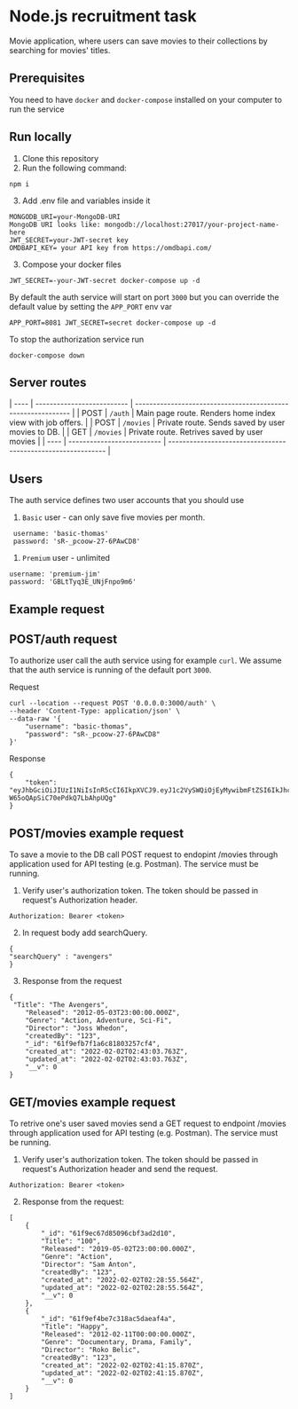 # Node.js recruitment task

Movie application, where users can save movies to their collections by searching for movies' titles.

## Prerequisites

You need to have `docker` and `docker-compose` installed on your computer to run the service

## Run locally

1. Clone this repository
2. Run the following command:

```
npm i
```

3. Add .env file and variables inside it

```
MONGODB_URI=your-MongoDB-URI
MongoDB URI looks like: mongodb://localhost:27017/your-project-name-here
JWT_SECRET=your-JWT-secret key
OMDBAPI_KEY= your API key from https://omdbapi.com/
```

3. Compose your docker files

```
JWT_SECRET=-your-JWT-secret docker-compose up -d
```

By default the auth service will start on port `3000` but you can override
the default value by setting the `APP_PORT` env var

```
APP_PORT=8081 JWT_SECRET=secret docker-compose up -d
```

To stop the authorization service run

```
docker-compose down
```

## Server routes

| ---- | -------------------------- | ------------------------------------------------------------ |
| POST | `/auth` | Main page route. Renders home index view with job offers. |
| POST | `/movies` | Private route. Sends saved by user movies to DB. |
| GET | `/movies` | Private route. Retrives saved by user movies |
| ---- | -------------------------- | ------------------------------------------------------------ |

## Users

The auth service defines two user accounts that you should use

1. `Basic` user - can only save five movies per month.

```
 username: 'basic-thomas'
 password: 'sR-_pcoow-27-6PAwCD8'
```

1. `Premium` user - unlimited

```
username: 'premium-jim'
password: 'GBLtTyq3E_UNjFnpo9m6'
```

## Example request

## POST/auth request

To authorize user call the auth service using for example `curl`. We assume
that the auth service is running of the default port `3000`.

Request

```
curl --location --request POST '0.0.0.0:3000/auth' \
--header 'Content-Type: application/json' \
--data-raw '{
    "username": "basic-thomas",
    "password": "sR-_pcoow-27-6PAwCD8"
}'
```

Response

```
{
    "token": "eyJhbGciOiJIUzI1NiIsInR5cCI6IkpXVCJ9.eyJ1c2VySWQiOjEyMywibmFtZSI6IkJhc2ljIFRob21hcyIsInJvbGUiOiJiYXNpYyIsImlhdCI6MTYwNjIyMTgzOCwiZXhwIjoxNjA2MjIzNjM4LCJpc3MiOiJodHRwczovL3d3dy5uZXRndXJ1LmNvbS8iLCJzdWIiOiIxMjMifQ.KjZ3zZM1lZa1SB8U-W65oQApSiC70ePdkQ7LbAhpUQg"
}
```

## POST/movies example request

To save a movie to the DB call POST request to endopint /movies through application used for API testing (e.g. Postman).
The service must be running.

1. Verify user's authorization token. The token should be passed in request's Authorization header.

```
Authorization: Bearer <token>
```

2. In request body add searchQuery.

```
{
"searchQuery" : "avengers"
}
```

3. Response from the request

```
{
 "Title": "The Avengers",
    "Released": "2012-05-03T23:00:00.000Z",
    "Genre": "Action, Adventure, Sci-Fi",
    "Director": "Joss Whedon",
    "createdBy": "123",
    "_id": "61f9efb7f1a6c81803257cf4",
    "created_at": "2022-02-02T02:43:03.763Z",
    "updated_at": "2022-02-02T02:43:03.763Z",
    "__v": 0
}
```

## GET/movies example request

To retrive one's user saved movies send a GET request to endpoint /movies through application used for API testing (e.g. Postman).
The service must be running.

1. Verify user's authorization token. The token should be passed in request's Authorization header and send the request.

```
Authorization: Bearer <token>
```

2. Response from the request:

```
[
    {
        "_id": "61f9ec67d85096cbf3ad2d10",
        "Title": "100",
        "Released": "2019-05-02T23:00:00.000Z",
        "Genre": "Action",
        "Director": "Sam Anton",
        "createdBy": "123",
        "created_at": "2022-02-02T02:28:55.564Z",
        "updated_at": "2022-02-02T02:28:55.564Z",
        "__v": 0
    },
    {
        "_id": "61f9ef4be7c318ac5daeaf4a",
        "Title": "Happy",
        "Released": "2012-02-11T00:00:00.000Z",
        "Genre": "Documentary, Drama, Family",
        "Director": "Roko Belic",
        "createdBy": "123",
        "created_at": "2022-02-02T02:41:15.870Z",
        "updated_at": "2022-02-02T02:41:15.870Z",
        "__v": 0
    }
]
```
